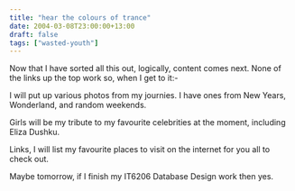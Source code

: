 ```yaml
---
title: "hear the colours of trance"
date: 2004-03-08T23:00:00+13:00
draft: false
tags: ["wasted-youth"]
---
```


Now that I have sorted all this out, logically, content comes next. None of the links up the top work so, when I get to it:-

I will put up various photos from my journies. I have ones from New Years, Wonderland, and random weekends.

Girls will be my tribute to my favourite celebrities at the moment, including Eliza Dushku.

Links, I will list my favourite places to visit on the internet for you all to check out.

Maybe tomorrow, if I finish my IT6206 Database Design work then yes. 